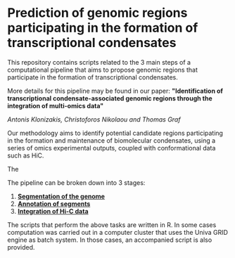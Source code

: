 # Prediction of genomic regions participating in the formation of transcriptional condensates

This repository contains scripts related to the 3 main steps of a computational pipeline that aims to propose genomic regions that participate in the formation of transcriptional condensates. 

More details for this pipeline may be found in our paper:
**"Identification of transcriptional condensate-associated genomic regions through the integration of multi-omics data"**  

_Antonis Klonizakis, Christoforos Nikolaou and Thomas Graf_

Our methodology aims to identify potential candidate regions participating in the formation and maintenance of biomolecular condensates, using a series of omics experimental outputs, coupled with conformational data such as HiC.

The 

The pipeline can be broken down into 3 stages: 

1. [**Segmentation of the genome**](https://github.com/AntonisK95/Prediction_of_transcr_condensates/tree/main/Segmentation)
2. [**Annotation of segments**](https://github.com/AntonisK95/Prediction_of_transcr_condensates/tree/main/Annotation)
3. [**Integration of Hi-C data**](https://github.com/AntonisK95/Prediction_of_transcr_condensates/tree/main/Hi-C_Integration)

The scripts that perform the above tasks are written in R. In some cases computation was carried out in a computer cluster that uses the Univa GRID engine as batch system. In those cases, an accompanied script is also provided. 

